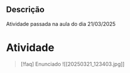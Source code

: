 ## Descrição

Atividade passada na aula do dia 21/03/2025

# Atividade

> [!faq] Enunciado
> ![[20250321_123403.jpg]]